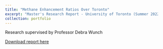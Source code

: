 ```yaml
---
title: "Methane Enhancement Ratios Over Toronto"
excerpt: "Master's Research Report - University of Toronto (Summer 2022)"
collection: portfolio
---
```



Research supervised by Professor Debra Wunch

[Download report here](http://JPMastrogiacomo.github.io/files/MSc_Report_JPM.pdf)
